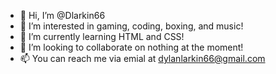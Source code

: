 - 👋 Hi, I’m @Dlarkin66
- 👀 I’m interested in gaming, coding, boxing, and music!
- 🌱 I’m currently learning HTML and CSS!
- 💞️ I’m looking to collaborate on nothing at the moment!
- 📫 You can reach me via emial at dylanlarkin66@gmail.com

<!---
Dlarkin66/Dlarkin66 is a ✨ special ✨ repository because its `README.md` (this file) appears on your GitHub profile.
You can click the Preview link to take a look at your changes.
--->
